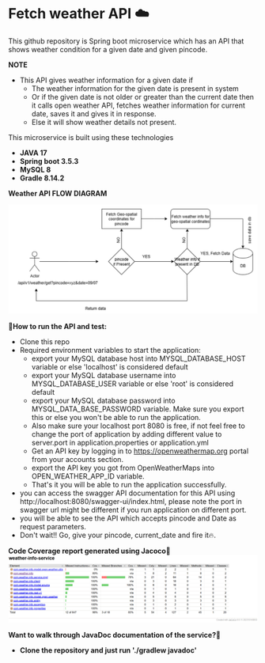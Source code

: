# Fetch weather API ☁️
This github repository is Spring boot microservice which has an API
that shows weather condition for a given date and given pincode.

**NOTE**
+ This API gives weather information for a given date if 
  + The weather information for the given date is present in system
  + Or if the given date is not older or greater than the current date then it calls open weather API, fetches weather information 
    for current date, saves it and gives it in response. 
  + Else it will show weather details not present.

This microservice is built using these technologies
+ **JAVA 17**
+ **Spring boot 3.5.3**
+ **MySQL 8**
+ **Gradle 8.14.2**

**Weather API FLOW DIAGRAM**

![Weather-info-service flow](src/main/resources/flow_diagram.png)

🚀**How to run the API and test:**
+ Clone this repo
+ Required environment variables to start the application:
  + export your MySQL database host into MYSQL_DATABASE_HOST variable or else 'localhost' is considered default
  + export your MySQL database username into MYSQL_DATABASE_USER variable or else 'root' is considered default
  + export your MySQL database password into MYSQL_DATA_BASE_PASSWORD variable. Make sure you export this or else you 
    won't be able to run the application.
  + Also make sure your localhost port 8080 is free, if not feel free to change the port of application by adding different value to server.port in application.properties or application.yml
  + Get an API key by logging in to https://openweathermap.org portal from your accounts section.
  + export the API key you got from OpenWeatherMaps into OPEN_WEATHER_APP_ID variable.
  + That's it you will be able to run the application successfully.
+ you can access the swagger API documentation for this API using http://localhost:8080/swagger-ui/index.html, please note the port in swagger url might be different if you run application on different port.
+ you will be able to see the API which accepts pincode and Date as request parameters.
+ Don't wait!! Go, give your pincode, current_date and fire it🔥.

**Code Coverage report generated using Jacoco**📄
![code-coverage-report](src/main/resources/code_coverage.png)

**Want to walk through JavaDoc documentation of the service?🤔**
+ **Clone the repository and just run './gradlew javadoc'**